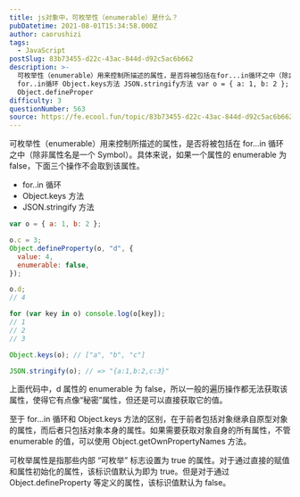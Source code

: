 ```yaml
---
title: js对象中，可枚举性（enumerable）是什么？
pubDatetime: 2021-08-01T15:34:58.000Z
author: caorushizi
tags:
  - JavaScript
postSlug: 83b73455-d22c-43ac-844d-d92c5ac6b662
description: >-
  可枚举性（enumerable）用来控制所描述的属性，是否将被包括在for...in循环之中（除非属性名是一个Symbol）。具体来说，如果一个属性的enumerable为false，下面三个操作不会取到该属性。
  for..in循环 Object.keys方法 JSON.stringify方法 var o = { a: 1, b: 2 }; o.c = 3;
  Object.defineProper
difficulty: 3
questionNumber: 563
source: https://fe.ecool.fun/topic/83b73455-d22c-43ac-844d-d92c5ac6b662
---
```


可枚举性（enumerable）用来控制所描述的属性，是否将被包括在 for...in 循环之中（除非属性名是一个 Symbol）。具体来说，如果一个属性的 enumerable 为 false，下面三个操作不会取到该属性。

- for..in 循环
- Object.keys 方法
- JSON.stringify 方法

```javascript
var o = { a: 1, b: 2 };

o.c = 3;
Object.defineProperty(o, "d", {
  value: 4,
  enumerable: false,
});

o.d;
// 4

for (var key in o) console.log(o[key]);
// 1
// 2
// 3

Object.keys(o); // ["a", "b", "c"]

JSON.stringify(o); // => "{a:1,b:2,c:3}"
```

上面代码中，d 属性的 enumerable 为 false，所以一般的遍历操作都无法获取该属性，使得它有点像“秘密”属性，但还是可以直接获取它的值。

至于 for...in 循环和 Object.keys 方法的区别，在于前者包括对象继承自原型对象的属性，而后者只包括对象本身的属性。如果需要获取对象自身的所有属性，不管 enumerable 的值，可以使用 Object.getOwnPropertyNames 方法。

可枚举属性是指那些内部 “可枚举” 标志设置为 true 的属性。对于通过直接的赋值和属性初始化的属性，该标识值默认为即为 true。但是对于通过 Object.defineProperty 等定义的属性，该标识值默认为 false。

